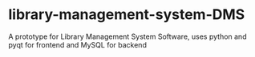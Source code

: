 # library-management-system-DMS

A prototype for Library Management System Software, uses python and pyqt for frontend and MySQL for backend   
